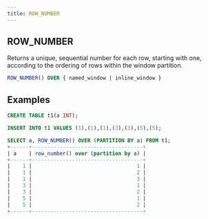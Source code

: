 ```yaml
---
title: ROW_NUMBER
---
```



## ROW_NUMBER

Returns a unique, sequential number for each row, starting with one, according to the ordering of rows within the window partition.

```sql
ROW_NUMBER() OVER { named_window | inline_window }
```

## Examples

```sql
CREATE TABLE t1(a INT);

INSERT INTO t1 VALUES (1),(1),(1),(3),(3),(5),(5);

SELECT a, ROW_NUMBER() OVER (PARTITION BY a) FROM t1;
+------+------------------------------------+
| a    | row_number() over (partition by a) |
+------+------------------------------------+
|    1 |                                  1 |
|    1 |                                  2 |
|    1 |                                  3 |
|    3 |                                  1 |
|    3 |                                  2 |
|    5 |                                  1 |
|    5 |                                  2 |
+------+------------------------------------+
```
